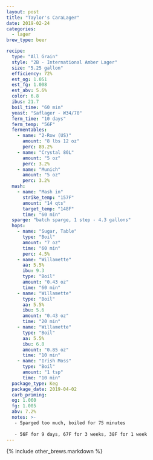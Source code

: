 ```yaml
---
layout: post
title: "Taylor's CaraLager"
date: 2019-02-24
categories:
  - lager
brew_type: beer

recipe:
  type: "All Grain"
  style: "2B - International Amber Lager"
  size: "5.25 gallon"
  efficiency: 72%
  est_og: 1.051
  est_fg: 1.008
  est_abv: 5.6%
  color: 6.8
  ibus: 21.7
  boil_time: "60 min"
  yeast: "Saflager - W34/70"
  ferm_time: "10 days"
  ferm_temp: "56F"
  fermentables: 
    - name: "2-Row (US)"
      amount: "8 lbs 12 oz"
      perc: 89.2%
    - name: "Crystal 80L"
      amount: "5 oz"
      perc: 3.2%
    - name: "Munich"
      amount: "5 oz"
      perc: 3.2%
  mash: 
    - name: "Mash in"
      strike_temp: "157F"
      amount: "14 qts"
      target_temp: "148F"
      time: "60 min"
  sparge: "batch sparge, 1 step - 4.3 gallons"
  hops:
    - name: "Sugar, Table"
      type: "Boil"
      amount: "7 oz"
      time: "60 min"
      perc: 4.5%
    - name: "Willamette"
      aa: 5.5%
      ibu: 9.3
      type: "Boil"
      amount: "0.43 oz"
      time: "60 min"
    - name: "Willamette"
      type: "Boil"
      aa: 5.5%
      ibu: 5.6
      amount: "0.43 oz"
      time: "20 min"
    - name: "Willamette"
      type: "Boil"
      aa: 5.5%
      ibu: 6.8
      amount: "0.85 oz"
      time: "10 min"
    - name: "Irish Moss"
      type: "Boil"
      amount: "1 tsp"
      time: "10 min"
  package_type: Keg
  package_date: 2019-04-02
  carb_priming: 
  og: 1.060
  fg: 1.005
  abv: 7.2%
  notes: >-
   - Sparged too much, boiled for 75 minutes  
   
   - 56F for 9 days, 67F for 3 weeks, 38F for 1 week
---
```

{% include other_brews.markdown %}

